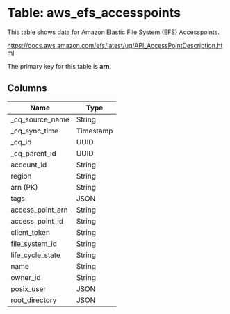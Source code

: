 # Table: aws_efs_accesspoints

This table shows data for Amazon Elastic File System (EFS) Accesspoints.

https://docs.aws.amazon.com/efs/latest/ug/API_AccessPointDescription.html

The primary key for this table is **arn**.

## Columns

| Name          | Type          |
| ------------- | ------------- |
|_cq_source_name|String|
|_cq_sync_time|Timestamp|
|_cq_id|UUID|
|_cq_parent_id|UUID|
|account_id|String|
|region|String|
|arn (PK)|String|
|tags|JSON|
|access_point_arn|String|
|access_point_id|String|
|client_token|String|
|file_system_id|String|
|life_cycle_state|String|
|name|String|
|owner_id|String|
|posix_user|JSON|
|root_directory|JSON|